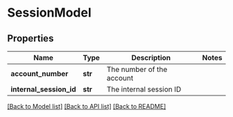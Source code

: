 # SessionModel

## Properties
Name | Type | Description | Notes
------------ | ------------- | ------------- | -------------
**account_number** | **str** | The number of the account | 
**internal_session_id** | **str** | The internal session ID | 

[[Back to Model list]](../README.md#documentation-for-models) [[Back to API list]](../README.md#documentation-for-api-endpoints) [[Back to README]](../README.md)


